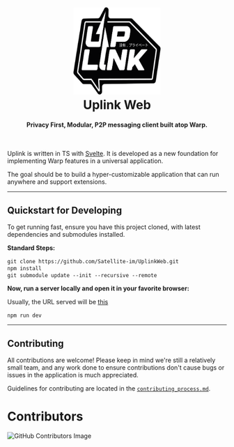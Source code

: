 <h1 align="center">
  <img src="docs/images/logo.png" width=200 height=200/><br>
  Uplink Web
</h1>

<h4 align="center">Privacy First, Modular, P2P messaging client built atop Warp.</h4>

<br/>

Uplink is written in TS with [Svelte](https://svelte.dev/). It is developed as a new foundation for implementing Warp features in a universal application.

The goal should be to build a hyper-customizable application that can run anywhere and support extensions.

---

## Quickstart for Developing

To get running fast, ensure you have this project cloned, with latest dependencies and submodules installed.

**Standard Steps:**

```
git clone https://github.com/Satellite-im/UplinkWeb.git
npm install
git submodule update --init --recursive --remote
```

**Now, run a server locally and open it in your favorite browser:**

Usually, the URL served will be [this](http://localhost:5173/)

```
npm run dev
```

---

## Contributing

All contributions are welcome! Please keep in mind we're still a relatively small team, and any work done to ensure contributions don't cause bugs or issues in the application is much appreciated.

Guidelines for contributing are located in the [`contributing_process.md`](docs/contributing_process.md).

# Contributors

![GitHub Contributors Image](https://contrib.rocks/image?repo=Satellite-im/UplinkWeb)
